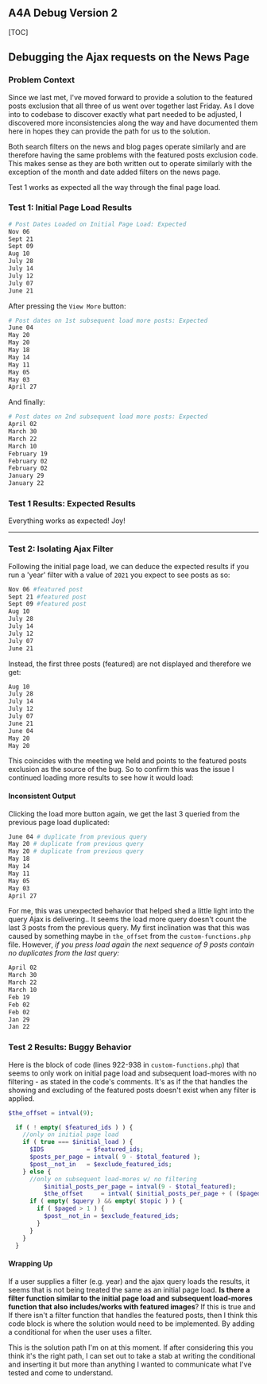 ## A4A Debug Version 2

[TOC]



## Debugging the Ajax requests on the News Page

### Problem Context

Since we last met, I've moved forward to provide a solution to the featured posts exclusion that all three of us went over together last Friday. As I dove into to codebase to discover exactly what part needed to be adjusted, I discovered more inconsistencies along the way and have documented them here in hopes they can provide the path for us to the solution.  

Both search filters on the news and blog pages operate similarly and are therefore having the same problems with the featured posts exclusion code. This makes sense as they are both written out to operate similarly with the exception of the month and date added filters on the news page.

Test 1 works as expected all the way through the final page load.

### Test 1: Initial Page Load Results

```bash
# Post Dates Loaded on Initial Page Load: Expected
Nov 06
Sept 21
Sept 09
Aug 10 
July 28
July 14
July 12 
July 07
June 21
```

After pressing the `View More` button:

```bash
# Post dates on 1st subsequent load more posts: Expected
June 04
May 20
May 20
May 18
May 14
May 11
May 05
May 03
April 27
```

And finally:

```bash
# Post dates on 2nd subsequent load more posts: Expected
April 02
March 30
March 22
March 10
February 19
February 02
February 02
January 29
January 22
```
### Test 1 Results: Expected Results

Everything works as expected! Joy!

***

### Test 2: Isolating Ajax Filter

Following the initial page load, we can deduce the expected results if you run a 'year' filter with a value of `2021` you expect to see posts as so:

```bash
Nov 06 #featured post
Sept 21 #featured post
Sept 09 #featured post
Aug 10 
July 28
July 14
July 12 
July 07
June 21
```

Instead, the first three posts (featured) are not displayed and therefore we get:

```bash
Aug 10
July 28
July 14
July 12 
July 07
June 21
June 04
May 20
May 20
```
This coincides with the meeting we held and points to the featured posts exclusion as the source of the bug. So to confirm this was the issue I continued loading more results to see how it would load:

#### Inconsistent Output

Clicking the load more button again, we get the last 3 queried from the previous page load duplicated:

```bash
June 04 # duplicate from previous query
May 20 # duplicate from previous query
May 20 # duplicate from previous query
May 18 
May 14
May 11
May 05
May 03
April 27
```
For me, this was unexpected behavior that helped shed a little light into the query Ajax is delivering.. It seems the load more query doesn't count the last 3 posts from the previous query. My first inclination was that this was caused by something maybe in `the_offset` from the `custom-functions.php` file. However, *if you press load again the next sequence of 9 posts contain no duplicates from the last query:*

```bash
April 02
March 30
March 22
March 10
Feb 19
Feb 02
Feb 02
Jan 29
Jan 22
```
### Test 2 Results: Buggy Behavior

Here is the block of code (lines 922-938 in `custom-functions.php`) that seems to only work on initial page load and subsequent load-mores with no filtering - as stated in the code's comments. It's as if the  that handles the showing and excluding of the featured posts doesn't exist when any filter is applied.

```php
$the_offset = intval(9);

  if ( ! empty( $featured_ids ) ) {
    //only on initial page load
    if ( true === $initial_load ) {
      $IDS            = $featured_ids;
      $posts_per_page = intval( 9 - $total_featured );
      $post__not_in   = $exclude_featured_ids;
    } else {
      //only on subsequent load-mores w/ no filtering
          $initial_posts_per_page = intval(9 - $total_featured);
          $the_offset     = intval( $initial_posts_per_page + ( ($paged - 2) * $original_posts_per_page ) );
      if ( empty( $query ) && empty( $topic ) ) {
        if ( $paged > 1 ) {
          $post__not_in = $exclude_featured_ids;
        }
      }
    }
  }
```
#### Wrapping Up
If a user supplies a filter (e.g. year) and the ajax query loads the results, it seems that is not being treated the same as an initial page load. **Is there a filter function similar to the initial page load and subsequent load-mores function that also includes/works with featured images**? If this is true and If there isn't a filter function that handles the featured posts, then I think this code block is where the solution would need to be implemented. By adding a conditional for when the user uses a filter.

This is the solution path I'm on at this moment. If after considering this you think it's the right path, I can set out to take a stab at writing the conditional and inserting it but more than anything I wanted to communicate what I've tested and come to understand. 
